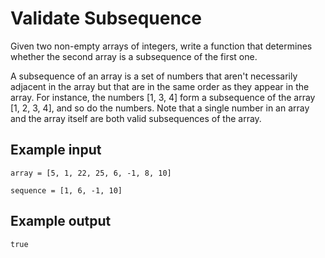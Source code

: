# Validate Subsequence

Given two non-empty arrays of integers, write a function that determines whether the second array is a subsequence of the first one.

A subsequence of an array is a set of numbers that aren't necessarily adjacent
in the array but that are in the same order as they appear in the array. For
instance, the numbers [1, 3, 4]  form a subsequence of the array [1, 2, 3, 4], and so do the numbers. Note
that a single number in an array and the array itself are both valid
subsequences of the array.

## Example input
```array = [5, 1, 22, 25, 6, -1, 8, 10]```

```sequence = [1, 6, -1, 10]```


## Example output
``true``